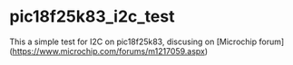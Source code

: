 # pic18f25k83_i2c_test

This a simple test for I2C on pic18f25k83, discusing on [Microchip forum] (https://www.microchip.com/forums/m1217059.aspx)

